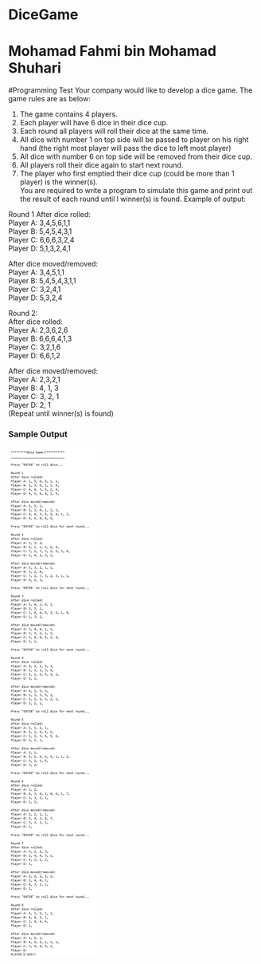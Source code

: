 # DiceGame
# Mohamad Fahmi bin Mohamad Shuhari
#Programming Test 
Your company would like to develop a dice game. The game rules are as below: 
1.	The game contains 4 players.
2.	Each player will have 6 dice in their dice cup.
3.	Each round all players will roll their dice at the same time.
4.	All dice with number 1 on top side will be passed to player on his right hand (the right most player will pass the dice to left most player)
5.	All dice with number 6 on top side will be removed from their dice cup.
6.	All players roll their dice again to start next round.
7.	The player who first emptied their dice cup (could be more than 1 player) is  the winner(s).  
You are required to write a program to simulate this game and print out the result of each round until l winner(s) is found. 
Example of output: 

Round 1 
After dice rolled:<br>
Player A: 3,4,5,6,1,1 <br>
Player B: 5,4,5,4,3,1 <br>
Player C: 6,6,6,3,2,4 <br>
Player D: 5,1,3,2,4,1 <br>

After dice moved/removed: <br>
Player A: 3,4,5,1,1 <br>
Player B: 5,4,5,4,3,1,1 <br>
Player C: 3,2,4,1 <br>
Player D: 5,3,2,4 <br>

Round 2: <br>
After dice rolled: <br>
Player A: 2,3,6,2,6 <br>
Player B: 6,6,6,4,1,3 <br>
Player C: 3,2,1,6 <br>
Player D: 6,6,1,2 <br>

After dice moved/removed: <br>
Player A: 2,3,2,1 <br>
Player B: 4, 1, 3 <br>
Player C: 3, 2, 1 <br>
Player D: 2, 1 <br />
(Repeat until winner(s) is found) 

<h3>Sample Output</h3>
<img src="https://github.com/fahmyamy/DiceGame/blob/master/output.png" style="float-center" />
